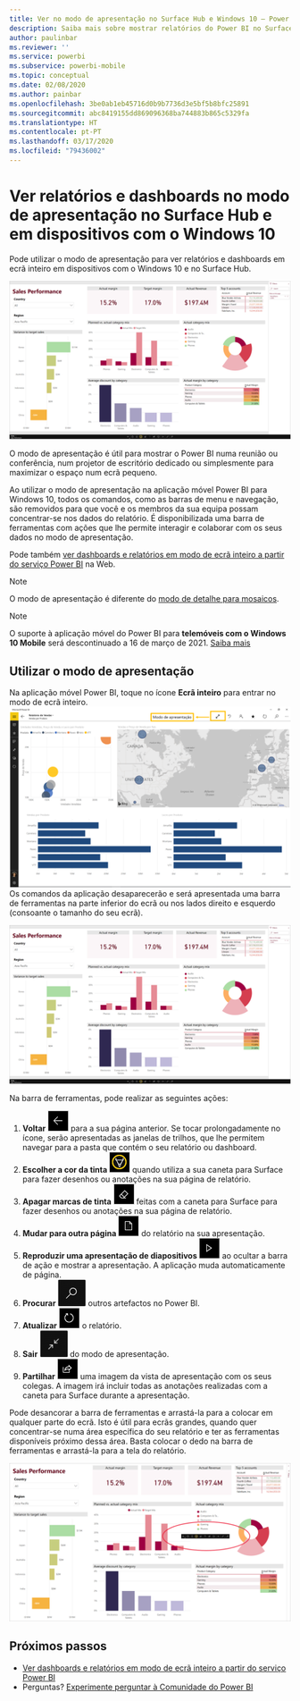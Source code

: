 ```yaml
---
title: Ver no modo de apresentação no Surface Hub e Windows 10 – Power BI
description: Saiba mais sobre mostrar relatórios do Power BI no Surface Hub e mostrar dashboards, relatórios e mosaicos do Power BI em ecrã inteiro, em dispositivos Windows 10.
author: paulinbar
ms.reviewer: ''
ms.service: powerbi
ms.subservice: powerbi-mobile
ms.topic: conceptual
ms.date: 02/08/2020
ms.author: painbar
ms.openlocfilehash: 3be0ab1eb45716d0b9b7736d3e5bf5b8bfc25891
ms.sourcegitcommit: abc8419155dd869096368ba744883b865c5329fa
ms.translationtype: HT
ms.contentlocale: pt-PT
ms.lasthandoff: 03/17/2020
ms.locfileid: "79436002"
---
```

# <a name="view-reports-and-dashboards-in-presentation-mode-on-surface-hub-and-windows-10-devices"></a>Ver relatórios e dashboards no modo de apresentação no Surface Hub e em dispositivos com o Windows 10
Pode utilizar o modo de apresentação para ver relatórios e dashboards em ecrã inteiro em dispositivos com o Windows 10 e no Surface Hub. 

![Relatório em modo de ecrã inteiro](./media/mobile-windows-10-app-presentation-mode/power-bi-presentation-mode-2.png)

O modo de apresentação é útil para mostrar o Power BI numa reunião ou conferência, num projetor de escritório dedicado ou simplesmente para maximizar o espaço num ecrã pequeno. 

Ao utilizar o modo de apresentação na aplicação móvel Power BI para Windows 10, todos os comandos, como as barras de menu e navegação, são removidos para que você e os membros da sua equipa possam concentrar-se nos dados do relatório. É disponibilizada uma barra de ferramentas com ações que lhe permite interagir e colaborar com os seus dados no modo de apresentação.

Pode também [ver dashboards e relatórios em modo de ecrã inteiro a partir do serviço Power BI](../end-user-focus.md) na Web.

> [!NOTE]
> O modo de apresentação é diferente do [modo de detalhe para mosaicos](mobile-tiles-in-the-mobile-apps.md).

>[!NOTE]
>O suporte à aplicação móvel do Power BI para **telemóveis com o Windows 10 Mobile** será descontinuado a 16 de março de 2021. [Saiba mais](https://go.microsoft.com/fwlink/?linkid=2121400)

## <a name="use-presentation-mode"></a>Utilizar o modo de apresentação
Na aplicação móvel Power BI, toque no ícone **Ecrã inteiro** para entrar no modo de ecrã inteiro.
![Ícone de ecrã inteiro](././media/mobile-windows-10-app-presentation-mode/power-bi-full-screen-icon.png) Os comandos da aplicação desaparecerão e será apresentada uma barra de ferramentas na parte inferior do ecrã ou nos lados direito e esquerdo (consoante o tamanho do seu ecrã).

![Relatório em modo de ecrã inteiro com barras de ferramentas laterais](./media/mobile-windows-10-app-presentation-mode/power-bi-presentation-mode-2.png)

Na barra de ferramentas, pode realizar as seguintes ações:

1. **Voltar** ![ícone voltar](./media/mobile-windows-10-app-presentation-mode/power-bi-windows-10-presentation-back-icon.png) para a sua página anterior. Se tocar prolongadamente no ícone, serão apresentadas as janelas de trilhos, que lhe permitem navegar para a pasta que contém o seu relatório ou dashboard.
2. **Escolher a cor da tinta** ![ícone de tinta](./media/mobile-windows-10-app-presentation-mode/power-bi-windows-10-presentation-ink-icon.png) quando utiliza a sua caneta para Surface para fazer desenhos ou anotações na sua página de relatório.
3. **Apagar marcas de tinta** ![ícone de borracha](./media/mobile-windows-10-app-presentation-mode/power-bi-windows-10-presentation-eraser-icon.png) feitas com a caneta para Surface para fazer desenhos ou anotações na sua página de relatório.  
4. **Mudar para outra página** ![ícone de paginação](./media/mobile-windows-10-app-presentation-mode/power-bi-windows-10-presentation-pages-icon.png) do relatório na sua apresentação.
5. **Reproduzir uma apresentação de diapositivos** ![Ícone de reprodução](./media/mobile-windows-10-app-presentation-mode/power-bi-windows-10-presentation-play-icon.png) ao ocultar a barra de ação e mostrar a apresentação. A aplicação muda automaticamente de página. 
6. **Procurar** ![Ícone de pesquisa](./media/mobile-windows-10-app-presentation-mode/power-bi-windows-10-presentation-search-icon.png) outros artefactos no Power BI.
7. **Atualizar** ![ícone de atualização](./media/mobile-windows-10-app-presentation-mode/power-bi-windows-10-presentation-refresh-icon.png) o relatório.
8. **Sair** ![Sair do modo de ecrã inteiro](./media/mobile-windows-10-app-presentation-mode/power-bi-windows-10-exit-full-screen-icon.png) do modo de apresentação.
8. **Partilhar** ![Ícone de partilha](./media/mobile-windows-10-app-presentation-mode/power-bi-windows-10-share-icon.png) uma imagem da vista de apresentação com os seus colegas. A imagem irá incluir todas as anotações realizadas com a caneta para Surface durante a apresentação.

Pode desancorar a barra de ferramentas e arrastá-la para a colocar em qualquer parte do ecrã. Isto é útil para ecrãs grandes, quando quer concentrar-se numa área específica do seu relatório e ter as ferramentas disponíveis próximo dessa área. Basta colocar o dedo na barra de ferramentas e arrastá-la para a tela do relatório.

![Relatório no modo de apresentação e a barra de ferramentas desancorada](./media/mobile-windows-10-app-presentation-mode/power-bi-windows-10-presentation-drag-toolbar-2.png)


## <a name="next-steps"></a>Próximos passos
* [Ver dashboards e relatórios em modo de ecrã inteiro a partir do serviço Power BI](../end-user-focus.md)
* Perguntas? [Experimente perguntar à Comunidade do Power BI](https://community.powerbi.com/)

